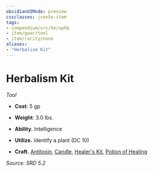 ```yaml
---
obsidianUIMode: preview
cssclasses: json5e-item
tags:
- compendium/src/5e/xphb
- item/gear/tool
- item/rarity/none
aliases: 
- "Herbalism Kit"
---
```

# Herbalism Kit
*Tool*  

- **Cost**: 5 gp
- **Weight**: 3.0 lbs.

- **Ability.** Intelligence  
- **Utilize.** Identify a plant (DC 10)  
- **Craft.** [Antitoxin](antitoxin-xphb.md), [Candle](candle-xphb.md), [Healer's Kit](healers-kit-xphb.md), [Potion of Healing](potion-of-healing-xdmg.md)  

*Source: SRD 5.2*